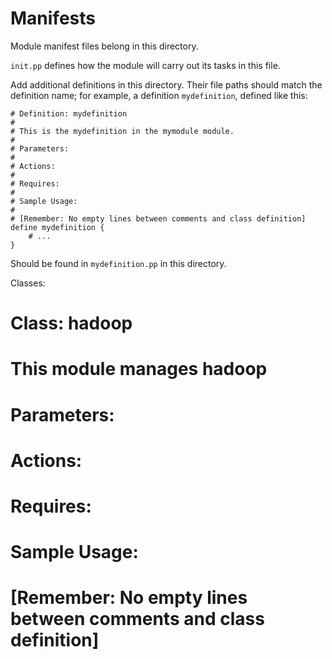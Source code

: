 Manifests
=========

Module manifest files belong in this directory.

`init.pp` defines how the module will carry out its tasks in this file.

Add additional definitions in this directory. Their file paths should match the
definition name; for example, a definition `mydefinition`, defined like this:

    # Definition: mydefinition
    #
    # This is the mydefinition in the mymodule module.
    #
    # Parameters:
    #
    # Actions:
    #
    # Requires:
    #
    # Sample Usage:
    #
    # [Remember: No empty lines between comments and class definition]
    define mydefinition {
        # ...
    }

Should be found in `mydefinition.pp` in this directory.

Classes:
# Class: hadoop
#
# This module manages hadoop
#
# Parameters:
#
# Actions:
#
# Requires:
#
# Sample Usage:
#
# [Remember: No empty lines between comments and class definition]

